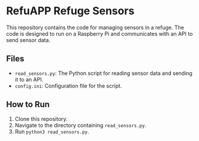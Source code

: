 # RefuAPP Refuge Sensors

This repository contains the code for managing sensors in a refuge. The code is designed to run on a Raspberry Pi and communicates with an API to send sensor data.

## Files

- `read_sensors.py`: The Python script for reading sensor data and sending it to an API.
- `config.ini`: Configuration file for the script.

## How to Run

1. Clone this repository.
2. Navigate to the directory containing `read_sensors.py`.
3. Run `python3 read_sensors.py`.

